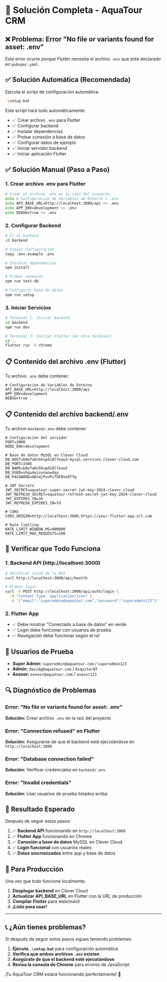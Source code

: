 # 🔧 Solución Completa - AquaTour CRM

## ❌ Problema: Error "No file or variants found for asset: .env"

Este error ocurre porque Flutter necesita el archivo `.env` que está declarado en `pubspec.yaml`.

## ✅ Solución Automática (Recomendada)

Ejecuta el script de configuración automática:

```bash
.\setup.bat
```

Este script hará todo automáticamente:
- ✅ Crear archivo `.env` para Flutter
- ✅ Configurar backend
- ✅ Instalar dependencias
- ✅ Probar conexión a base de datos
- ✅ Configurar datos de ejemplo
- ✅ Iniciar servidor backend
- ✅ Iniciar aplicación Flutter

## ✅ Solución Manual (Paso a Paso)

### 1. Crear archivo .env para Flutter

```bash
# Crear el archivo .env en la raíz del proyecto
echo # Configuracion de Variables de Entorno > .env
echo API_BASE_URL=http://localhost:3000/api >> .env
echo APP_ENV=development >> .env
echo DEBUG=true >> .env
```

### 2. Configurar Backend

```bash
# Ir al backend
cd backend

# Copiar configuración
copy .env.example .env

# Instalar dependencias
npm install

# Probar conexión
npm run test-db

# Configurar base de datos
npm run setup
```

### 3. Iniciar Servicios

```bash
# Terminal 1: Iniciar backend
cd backend
npm run dev

# Terminal 2: Iniciar Flutter (en otra terminal)
cd ..
flutter run -d chrome
```

## 📋 Contenido del archivo .env (Flutter)

Tu archivo `.env` debe contener:

```env
# Configuracion de Variables de Entorno
API_BASE_URL=http://localhost:3000/api
APP_ENV=development
DEBUG=true
```

## 📋 Contenido del archivo backend/.env

Tu archivo `backend/.env` debe contener:

```env
# Configuración del servidor
PORT=3000
NODE_ENV=development

# Base de datos MySQL en Clever Cloud
DB_HOST=b8efu6n5kvpd18l7euw3-mysql.services.clever-cloud.com
DB_PORT=3306
DB_NAME=b8efu6n5kvpd18l7euw3
DB_USER=uhqu4winvnanwdqy
DB_PASSWORD=GDn4jPxnPiTGFDVx0TTq

# JWT Secrets
JWT_SECRET=aquatour-super-secret-jwt-key-2024-clever-cloud
JWT_REFRESH_SECRET=aquatour-refresh-secret-jwt-key-2024-clever-cloud
JWT_EXPIRES_IN=1h
JWT_REFRESH_EXPIRES_IN=7d

# CORS
CORS_ORIGIN=http://localhost:3000,https://your-flutter-app-url.com

# Rate limiting
RATE_LIMIT_WINDOW_MS=900000
RATE_LIMIT_MAX_REQUESTS=100
```

## 🧪 Verificar que Todo Funciona

### 1. Backend API (http://localhost:3000)
```bash
# Verificar salud de la API
curl http://localhost:3000/api/health

# Probar login
curl -X POST http://localhost:3000/api/auth/login \
  -H "Content-Type: application/json" \
  -d '{"email":"superadmin@aquatour.com","password":"superadmin123"}'
```

### 2. Flutter App
- ✅ Debe mostrar "Conectado a base de datos" en verde
- ✅ Login debe funcionar con usuarios de prueba
- ✅ Navegación debe funcionar según el rol

## 👥 Usuarios de Prueba

- **Super Admin:** `superadmin@aquatour.com` / `superadmin123`
- **Admin:** `davidg@aquatour.com` / `Osquitar07`
- **Asesor:** `asesor@aquatour.com` / `asesor123`

## 🔍 Diagnóstico de Problemas

### Error: "No file or variants found for asset: .env"
**Solución:** Crear archivo `.env` en la raíz del proyecto

### Error: "Connection refused" en Flutter
**Solución:** Asegurarse de que el backend esté ejecutándose en `http://localhost:3000`

### Error: "Database connection failed"
**Solución:** Verificar credenciales en `backend/.env`

### Error: "Invalid credentials"
**Solución:** Usar usuarios de prueba listados arriba

## 🎯 Resultado Esperado

Después de seguir estos pasos:

1. ✅ **Backend API** funcionando en `http://localhost:3000`
2. ✅ **Flutter App** funcionando en Chrome
3. ✅ **Conexión a base de datos** MySQL en Clever Cloud
4. ✅ **Login funcional** con usuarios reales
5. ✅ **Datos sincronizados** entre app y base de datos

## 🚀 Para Producción

Una vez que todo funcione localmente:

1. **Desplegar backend** en Clever Cloud
2. **Actualizar API_BASE_URL** en Flutter con la URL de producción
3. **Compilar Flutter** para web/móvil
4. **¡Listo para usar!**

---

## 📞 ¿Aún tienes problemas?

Si después de seguir estos pasos sigues teniendo problemas:

1. **Ejecuta `.\setup.bat`** para configuración automática
2. **Verifica que ambos archivos `.env` existan**
3. **Asegúrate de que el backend esté ejecutándose**
4. **Revisa la consola de Chrome** para errores de JavaScript

¡Tu AquaTour CRM estará funcionando perfectamente! 🌊
